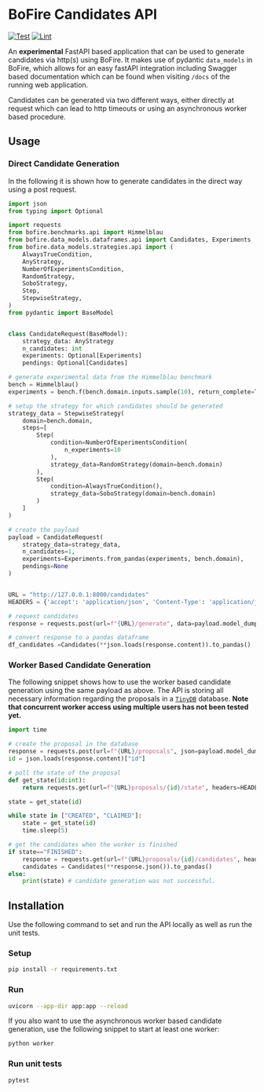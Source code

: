 # BoFire Candidates API

[![Test](https://github.com/experimental-design/bofire-candidates-api/workflows/Tests/badge.svg)](https://github.com/experimental-design/bofire-candidates-api/actions?query=workflow%3ATests)
[![Lint](https://github.com/experimental-design/bofire-candidates-api/workflows/Lint/badge.svg)](https://github.com/experimental-design/bofire-candidates-api/actions?query=workflow%3ALint)


An **experimental** FastAPI based application that can be used to generate candidates via http(s) using BoFire. It makes use of pydantic `data_models` in BoFire, which allows for an easy fastAPI integration including Swagger based documentation which can be found when visiting `/docs` of the running web application.

Candidates can be generated via two different ways, either directly at request which can lead to http timeouts or using an asynchronous worker based procedure.

## Usage

### Direct Candidate Generation

In the following it is shown how to generate candidates in the direct way using a post request.

```python
import json
from typing import Optional

import requests
from bofire.benchmarks.api import Himmelblau
from bofire.data_models.dataframes.api import Candidates, Experiments
from bofire.data_models.strategies.api import (
    AlwaysTrueCondition,
    AnyStrategy,
    NumberOfExperimentsCondition,
    RandomStrategy,
    SoboStrategy,
    Step,
    StepwiseStrategy,
)
from pydantic import BaseModel


class CandidateRequest(BaseModel):
    strategy_data: AnyStrategy
    n_candidates: int
    experiments: Optional[Experiments]
    pendings: Optional[Candidates]

# generate experimental data from the Himmelblau benchmark
bench = Himmelblau()
experiments = bench.f(bench.domain.inputs.sample(10), return_complete=True)

# setup the strategy for which candidates should be generated
strategy_data = StepwiseStrategy(
    domain=bench.domain,
    steps=[
        Step(
            condition=NumberOfExperimentsCondition(
                n_experiments=10
            ),
            strategy_data=RandomStrategy(domain=bench.domain)
        ),
        Step(
            condition=AlwaysTrueCondition(),
            strategy_data=SoboStrategy(domain=bench.domain)
        )
    ]
)

# create the payload
payload = CandidateRequest(
    strategy_data=strategy_data,
    n_candidates=1,
    experiments=Experiments.from_pandas(experiments, bench.domain),
    pendings=None
)


URL = "http://127.0.0.1:8000/candidates"
HEADERS = {'accept': 'application/json', 'Content-Type': 'application/json'}

# request candidates
response = requests.post(url=f"{URL}/generate", data=payload.model_dump_json(), headers=HEADERS)

# convert response to a pandas dataframe
df_candidates =Candidates(**json.loads(response.content)).to_pandas()

```

### Worker Based Candidate Generation

The following snippet shows how to use the worker based candidate generation using the same payload as above. The API is storing all necessary information regarding the proposals in a [`TinyDB`](https://tinydb.readthedocs.io/en/latest/) database. **Note that concurrent worker access using multiple users has not been tested yet.**

``` python
import time

# create the proposal in the database
response = requests.post(url=f"{URL}/proposals", json=payload.model_dump(), headers=HEADERS)
id = json.loads(response.content)["id"]

# poll the state of the proposal
def get_state(id:int):
    return requests.get(url=f"{URL}proposals/{id}/state", headers=HEADERS).json()

state = get_state(id)

while state in ["CREATED", "CLAIMED"]:
    state = get_state(id)
    time.sleep(5)

# get the candidates when the worker is finished
if state=="FINISHED":
    response = requests.get(url=f"{URL}proposals/{id}/candidates", headers=HEADERS)
    candidates = Candidates(**response.json()).to_pandas()
else:
    print(state) # candidate generation was not successful.
```


## Installation

Use the following command to set and run the API locally as well as run the unit tests.

### Setup

```bash
pip install -r requirements.txt
```


### Run
```bash
uvicorn --app-dir app:app --reload
```

If you also want to use the asynchronous worker based candidate generation, use the following snippet to start at least one worker:

```bash
python worker
```


### Run unit tests

```bash
pytest
```
